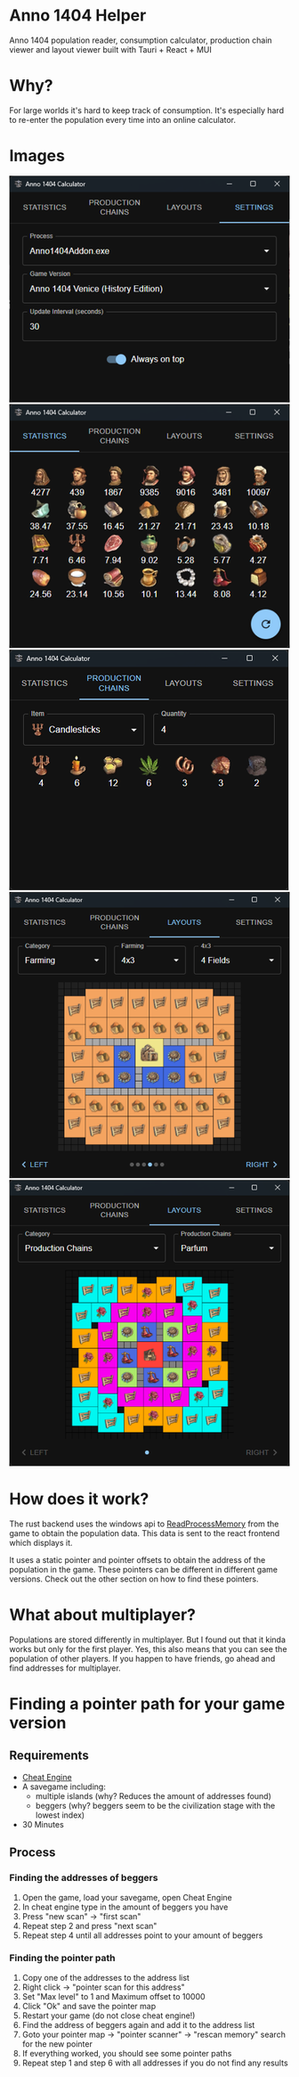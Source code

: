 # Anno 1404 Helper

Anno 1404 population reader, consumption calculator, production chain viewer and layout viewer built with Tauri + React + MUI

# Why?

For large worlds it's hard to keep track of consumption.
It's especially hard to re-enter the population every time into an online calculator.

# Images

![test](assets/Screenshot%202023-03-22%20181008.png)
![test](assets/Screenshot%202023-03-22%20181202.png)
![test](assets/Screenshot%202023-03-22%20181155.png)
![test](assets/Screenshot%202023-03-22%20181056.png)
![test](assets/Screenshot%202023-03-22%20181126.png)

# How does it work?

The rust backend uses the windows api to [ReadProcessMemory](https://learn.microsoft.com/en-us/windows/win32/api/memoryapi/nf-memoryapi-readprocessmemory) from the game to obtain the population data.
This data is sent to the react frontend which displays it.

It uses a static pointer and pointer offsets to obtain the address of the population in the game.
These pointers can be different in different game versions.
Check out the other section on how to find these pointers.

# What about multiplayer?

Populations are stored differently in multiplayer.
But I found out that it kinda works but only for the first player.
Yes, this also means that you can see the population of other players.
If you happen to have friends, go ahead and find addresses for multiplayer.

# Finding a pointer path for your game version

## Requirements

- [Cheat Engine](https://cheatengine.org/)
- A savegame including:
  - multiple islands (why? Reduces the amount of addresses found)
  - beggers (why? beggers seem to be the civilization stage with the lowest index)
- 30 Minutes

## Process

### Finding the addresses of beggers

1. Open the game, load your savegame, open Cheat Engine
2. In cheat engine type in the amount of beggers you have
3. Press "new scan" -> "first scan"
4. Repeat step 2 and press "next scan"
5. Repeat step 4 until all addresses point to your amount of beggers

### Finding the pointer path

1. Copy one of the addresses to the address list
2. Right click -> "pointer scan for this address"
3. Set "Max level" to 1 and Maximum offset to 10000
4. Click "Ok" and save the pointer map
5. Restart your game (do not close cheat engine!)
6. Find the address of beggers again and add it to the address list
7. Goto your pointer map -> "pointer scanner" -> "rescan memory" search for the new pointer
8. If everything worked, you should see some pointer paths
9. Repeat step 1 and step 6 with all addresses if you do not find any results
